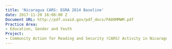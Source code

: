 ```yaml
---
title: 'Nicaragua CARS: EGRA 2014 Baseline'
date: 2017-11-20 16:08:00 Z
Document URL: http://pdf.usaid.gov/pdf_docs/PA00MMWM.pdf
Practice Area:
- Education, Gender and Youth
Project:
- Community Action for Reading and Security (CARS) Activity in Nicaragua
---
```


